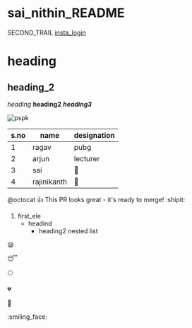 # sai_nithin_README
SECOND_TRAIL
[insta_login](https://www.instagram.com/accounts/login/)

# heading
## heading_2

*heading*
**heading2**
***heading3***

![pspk](https://static.toiimg.com/thumb/msid-82100785,width-1200,height-900,resizemode-4/.jpg)

s.no|name|designation
----|----|----------
1|ragav|pubg
2|arjun|lecturer
3|sai|:rofl:
4|rajinikanth|:star_struck:


@octocat :+1: This PR looks great - it's ready to merge! :shipit:

1. first_ele
   - headind
       - heading2 nested list

:sleepy:

😴

:full_moon:

:broken_heart:

:smiling_face_with_tear:

:smiling_face:














